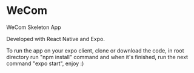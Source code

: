 # WeCom
WeCom Skeleton App

Developed with React Native and Expo.

To run the app on your expo client, clone or download the code, in root directory run "npm install" command and when it's finished, run the next command "expo start", enjoy :)
